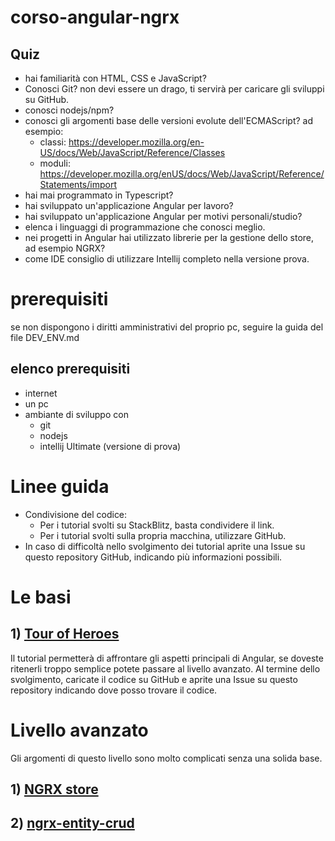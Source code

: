 # corso-angular-ngrx
## Quiz
 - hai familiarità con HTML, CSS e JavaScript?
 - Conosci Git? non devi essere un drago, ti servirà per caricare gli sviluppi su GitHub.
 - conosci nodejs/npm?
 - conosci gli argomenti base delle versioni evolute dell'ECMAScript? ad esempio:
    - classi: https://developer.mozilla.org/en-US/docs/Web/JavaScript/Reference/Classes
    - moduli: https://developer.mozilla.org/enUS/docs/Web/JavaScript/Reference/Statements/import
 - hai mai programmato in Typescript?
 - hai sviluppato un'applicazione Angular per lavoro?
 - hai sviluppato un'applicazione Angular per motivi personali/studio?
 - elenca i linguaggi di programmazione che conosci meglio.
 - nei progetti in Angular hai utilizzato librerie per la gestione dello store, ad esempio NGRX?
 - come IDE consiglio di utilizzare Intellij completo nella versione prova.

# prerequisiti
se non dispongono i diritti amministrativi del proprio pc, seguire la guida del file DEV_ENV.md

## elenco prerequisiti
 - internet
 - un pc
 - ambiante di sviluppo con 
    - git
    - nodejs
    - intellij Ultimate (versione di prova)

# Linee guida
- Condivisione del codice:
   - Per i tutorial svolti su StackBlitz, basta condividere il link.
   - Per i tutorial svolti sulla propria macchina, utilizzare GitHub.
- In caso di difficoltà nello svolgimento dei tutorial aprite una Issue su questo repository GitHub, indicando più informazioni possibili.

# Le basi  
## 1) [Tour of Heroes](https://angular.io/tutorial)
Il tutorial permetterà di affrontare gli aspetti principali di Angular, se doveste ritenerli troppo semplice potete passare al livello avanzato. 
Al termine dello svolgimento, caricate il codice su GitHub e aprite una Issue su questo repository indicando dove posso trovare il codice.

# Livello avanzato 
Gli argomenti di questo livello sono molto complicati senza una solida base.
## 1) [NGRX store](https://ngrx.io/guide/store)
## 2) [ngrx-entity-crud](https://www.npmjs.com/package/ngrx-entity-crud)
